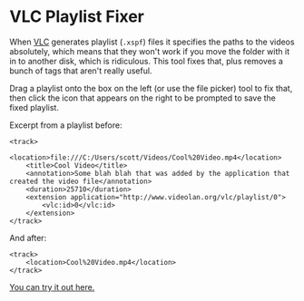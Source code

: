 # VLC Playlist Fixer

When [VLC](https://www.videolan.org/vlc/) generates playlist (`.xspf`) files it specifies the paths to the videos absolutely, which means that they won't work if you move the folder with it in to another disk, which is ridiculous. This tool fixes that, plus removes a bunch of tags that aren't really useful.

Drag a playlist onto the box on the left (or use the file picker) tool to fix that, then click the icon that appears on the right to be prompted to save the fixed playlist.

Excerpt from a playlist before:

```
<track>
	<location>file:///C:/Users/scott/Videos/Cool%20Video.mp4</location>
	<title>Cool Video</title>
	<annotation>Some blah blah that was added by the application that created the video file</annotation>
	<duration>25710</duration>
	<extension application="http://www.videolan.org/vlc/playlist/0">
		<vlc:id>0</vlc:id>
	</extension>
</track>
```

And after:

```
<track>
	<location>Cool%20Video.mp4</location>
</track>
```

[You can try it out here.](https://scottdotjs.github.io/tools/vlc-playlist-fixer/)
